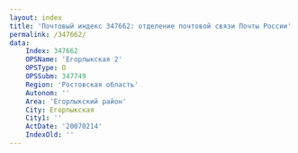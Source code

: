 ```yaml
---
layout: index
title: 'Почтовый индекс 347662: отделение почтовой связи Почты России'
permalink: /347662/
data:
    Index: 347662
    OPSName: 'Егорлыкская 2'
    OPSType: О
    OPSSubm: 347749
    Region: 'Ростовская область'
    Autonom: ''
    Area: 'Егорлыкский район'
    City: Егорлыкская
    City1: ''
    ActDate: '20070214'
    IndexOld: ''
---
```

